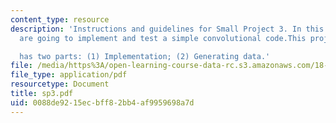 ```yaml
---
content_type: resource
description: 'Instructions and guidelines for Small Project 3. In this project,you
  are going to implement and test a simple convolutional code.This project

  has two parts: (1) Implementation; (2) Generating data.'
file: /media/https%3A/open-learning-course-data-rc.s3.amazonaws.com/18-413-error-correcting-codes-laboratory-spring-2004/0088de9215ecbff82bb4af9959698a7d_sp3.pdf
file_type: application/pdf
resourcetype: Document
title: sp3.pdf
uid: 0088de92-15ec-bff8-2bb4-af9959698a7d
---
```

